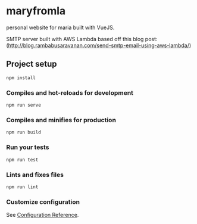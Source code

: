 # maryfromla

personal website for maria built with VueJS.

SMTP server built with AWS Lambda based off this blog post: (http://blog.rambabusaravanan.com/send-smtp-email-using-aws-lambda/)

## Project setup
```
npm install
```

### Compiles and hot-reloads for development
```
npm run serve
```

### Compiles and minifies for production
```
npm run build
```

### Run your tests
```
npm run test
```

### Lints and fixes files
```
npm run lint
```

### Customize configuration
See [Configuration Reference](https://cli.vuejs.org/config/).

